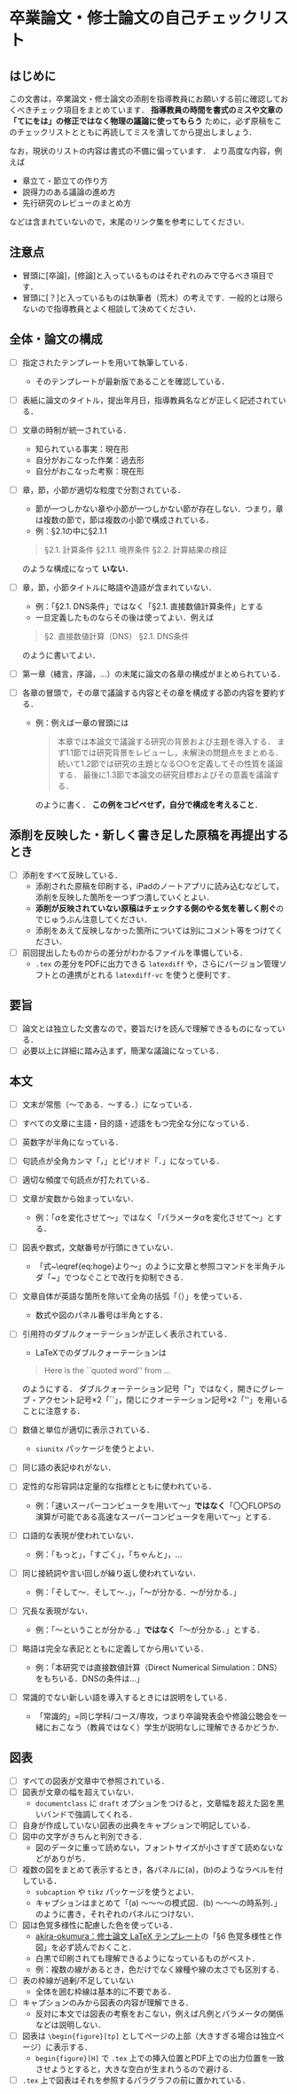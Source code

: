 # 卒業論文・修士論文の自己チェックリスト

## はじめに

この文書は，卒業論文・修士論文の添削を指導教員にお願いする前に確認しておくべきチェック項目をまとめています．
**指導教員の時間を書式のミスや文章の「てにをは」の修正ではなく物理の議論に使ってもらう** ために，必ず原稿をこのチェックリストとともに再読してミスを潰してから提出しましょう．

なお，現状のリストの内容は書式の不備に偏っています．
より高度な内容，例えば

- 章立て・節立ての作り方
- 説得力のある議論の進め方
- 先行研究のレビューのまとめ方

などは含まれていないので，末尾のリンク集を参考にしてください．

## 注意点

- 冒頭に[卒論]，[修論]と入っているものはそれぞれのみで守るべき項目です．
- 冒頭に[？]と入っているものは執筆者（荒木）の考えです．一般的とは限らないので指導教員とよく相談して決めてください．

## 全体・論文の構成

- [ ] 指定されたテンプレートを用いて執筆している．
  - そのテンプレートが最新版であることを確認している．
- [ ] 表紙に論文のタイトル，提出年月日，指導教員名などが正しく記述されている．
- [ ] 文章の時制が統一されている．
  - 知られている事実：現在形
  - 自分がおこなった作業：過去形
  - 自分がおこなった考察：現在形
- [ ] 章，節，小節が適切な粒度で分割されている．
  - 節が一つしかない章や小節が一つしかない節が存在しない．つまり，章は複数の節で，節は複数の小節で構成されている．
  - 例：§2.1の中に§2.1.1

  > §2.1. 計算条件
  >     §2.1.1. 境界条件
  > §2.2. 計算結果の検証

  のような構成になって **いない**．
- [ ] 章，節，小節タイトルに略語や造語が含まれていない．
  - 例：「§2.1. DNS条件」ではなく「§2.1. 直接数値計算条件」とする
  - 一旦定義したものならその後は使ってよい．例えば

  > §2. 直接数値計算（DNS）
  >     §2.1. DNS条件

  のように書いてよい．
- [ ] 第一章（緒言，序論，...）の末尾に論文の各章の構成がまとめられている．
- [ ] 各章の冒頭で，その章で議論する内容とその章を構成する節の内容を要約する．
  - 例：例えば一章の冒頭には

    > 本章では本論文で議論する研究の背景および主題を導入する．
    > まず1.1節では研究背景をレビューし，未解決の問題点をまとめる．
    > 続いて1.2節では研究の主題となる○○を定義してその性質を議論する．
    > 最後に1.3節で本論文の研究目標およびその意義を議論する．

    のように書く．
    **この例をコピペせず，自分で構成を考えること**．

## 添削を反映した・新しく書き足した原稿を再提出するとき

- [ ] 添削をすべて反映している．
  - 添削された原稿を印刷する，iPadのノートアプリに読み込むなどして，添削を反映した箇所を一つずつ潰していくとよい．
  - **添削が反映されていない原稿はチェックする側のやる気を著しく削ぐ**のでじゅうぶん注意してください．
  - 添削をあえて反映しなかった箇所については別にコメント等をつけてください．
- [ ] 前回提出したものからの差分がわかるファイルを準備している．
  - `.tex` の差分をPDFに出力できる `latexdiff` や，さらにバージョン管理ソフトとの連携がとれる `latexdiff-vc` を使うと便利です．

## 要旨

- [ ] 論文とは独立した文書なので，要旨だけを読んで理解できるものになっている．
- [ ] 必要以上に詳細に踏み込まず，簡潔な議論になっている．

## 本文

- [ ] 文末が常態（〜である．〜する．）になっている．
- [ ] すべての文章に主語・目的語・述語をもつ完全な分になっている．
- [ ] 英数字が半角になっている．
- [ ] 句読点が全角カンマ「，」とピリオド「．」になっている．
- [ ] 適切な頻度で句読点が打たれている．
- [ ] 文章が変数から始まっていない．
  - 例：「$\alpha$を変化させて〜」ではなく「パラメータ$\alpha$を変化させて〜」とする．
- [ ] 図表や数式，文献番号が行頭にきていない．
  - 「式~\eqref{eq:hoge}より〜」のように文章と参照コマンドを半角チルダ「~」でつなぐことで改行を抑制できる．
- [ ] 文章自体が英語な箇所を除いて全角の括弧「（）」を使っている．
  - 数式や図のパネル番号は半角とする．
- [ ] 引用符のダブルクォーテーションが正しく表示されている．
  - LaTeXでのダブルクォーテーションは

  > Here is the ``quoted word'' from ...

  のようにする．
  ダブルクォーテーション記号「"」ではなく，開きにグレーブ・アクセント記号×2「``」，閉じにクオーテーション記号×2「''」を用いることに注意する．
- [ ] 数値と単位が適切に表示されている．
  - `siunitx` パッケージを使うとよい．
- [ ] 同じ語の表記ゆれがない．
- [ ] 定性的な形容詞は定量的な指標とともに使われている．
  - 例：「速いスーパーコンピュータを用いて〜」**ではなく**「〇〇FLOPSの演算が可能である高速なスーパーコンピュータを用いて〜」とする．
- [ ] 口語的な表現が使われていない．
  - 例：「もっと」，「すごく」，「ちゃんと」，...
- [ ] 同じ接続詞や言い回しが繰り返し使われていない．
  - 例：「そして〜．そして〜．」，「〜が分かる．〜が分かる．」
- [ ] 冗長な表現がない．
  - 例：「〜ということが分かる．」**ではなく**「〜が分かる．」とする．
- [ ] 略語は完全な表記とともに定義してから用いている．
  - 例：「本研究では直接数値計算（Direct Numerical Simulation：DNS）をもちいる．DNSの条件は...」
- [ ] 常識的でない新しい語を導入するときには説明をしている．
  - 「常識的」=同じ学科/コース/専攻，つまり卒論発表会や修論公聴会を一緒におこなう（教員ではなく）学生が説明なしに理解できるかどうか．

## 図表

- [ ] すべての図表が文章中で参照されている．
- [ ] 図表が文章の幅を超えていない．
  - `documentclass` に `draft` オプションをつけると，文章幅を超えた図を黒いバンドで強調してくれる．
- [ ] 自身が作成していない図表の出典をキャプションで明記している．
- [ ] 図中の文字がきちんと判別できる．
  - 図のデータに重って読めない，フォントサイズが小さすぎて読めないなどがありがち．
- [ ] 複数の図をまとめて表示するとき，各パネルに(a)，(b)のようなラベルを付している．
  - `subcaption` や `tikz`  パッケージを使うとよい．
  - キャプションはまとめて「(a) 〜〜〜の模式図．(b) 〜〜〜の時系列．」のように書き，それぞれのパネルにつけない．
- [ ] 図は色覚多様性に配慮した色を使っている．
  - [akira-okumura：修士論文 LaTeX テンプレート](https://github.com/akira-okumura/MasterThesisTemplate)の「§6 色覚多様性と作図」を必ず読んでおくこと．
  - 白黒で印刷されても理解できるようになっているものがベスト．
  - 例：複数の線があるとき，色だけでなく線種や線の太さでも区別する．
- [ ] 表の枠線が過剰/不足していない
  - 全体を囲む枠線は基本的に不要である．
- [ ] キャプションのみから図表の内容が理解できる．
  - 反対に本文では図表の考察をおこない，例えば凡例とパラメータの関係などは説明しない．
- [ ] 図表は `\begin{figure}[tp]` としてページの上部（大きすぎる場合は独立ページ）に表示する．
  - `begin{figure}[H]` で `.tex` 上での挿入位置とPDF上での出力位置を一致させようとすると，大きな空白が生まれうるので避ける．
- [ ] `.tex` 上で図表はそれを参照するパラグラフの前に置かれている．
